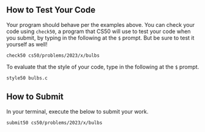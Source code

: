 
How to Test Your Code
---------------------

Your program should behave per the examples above. You can check your code using `check50`, a program that CS50 will use to test your code when you submit, by typing in the following at the `$` prompt. But be sure to test it yourself as well!

    check50 cs50/problems/2023/x/bulbs
    

To evaluate that the style of your code, type in the following at the `$` prompt.

    style50 bulbs.c
    

How to Submit
-------------

In your terminal, execute the below to submit your work.

    submit50 cs50/problems/2023/x/bulbs